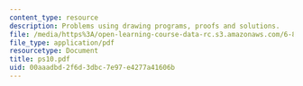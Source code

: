 ```yaml
---
content_type: resource
description: Problems using drawing programs, proofs and solutions.
file: /media/https%3A/open-learning-course-data-rc.s3.amazonaws.com/6-896-theory-of-parallel-hardware-sma-5511-spring-2004/00aaadbd2f6d3dbc7e97e4277a41606b_ps10.pdf
file_type: application/pdf
resourcetype: Document
title: ps10.pdf
uid: 00aaadbd-2f6d-3dbc-7e97-e4277a41606b
---
```

